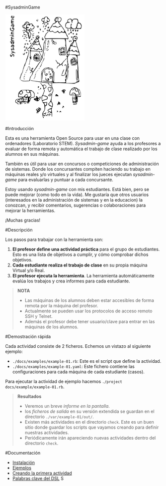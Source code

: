 #SysadminGame

![logo](../logo.png)

#Introducción

Esta es una herramienta Open Source para usar en una clase con ordenadores
(Laboratorio STEM). *Sysadmin-game* ayuda a los profesores a evaluar de forma
remota y automática el trabajo de clase realizado por los alumnos en sus máquinas.

También es útil para usar en concursos o competiciones de administración
de sistemas. Donde los concursantes compiten haciendo su trabajo en máquinas
reales y/o virtuales y al finalizar los jueces ejecutan *sysadmin-game*
para evaluarlas y puntuar a cada concursante.

Estoy usando *sysadmin-game* con mis estudiantes. Está bien, pero se puede
mejorar (como todo en la vida). Me gustaría que otros usuarios (interesados
en la administración de sistemas y en la educacion) la conozcan, y recibir
comentarios, sugerencias o colaboraciones para mejorar la herramientas.

¡Muchas gracias!

#Descripción

Los pasos para trabajar con la herramienta son:

1. **El profesor define una actividad práctica** para el grupo de estudiantes.
Esto es una lista de objetivos a cumplir, y cómo comprobar dichos objetivos.
1. **Cada estudiante realiza el trabajo de clase** en su propia máquina
Virtual y/o Real.
1. **El profesor ejecuta la herramienta**. La herramienta automáticamente
evalúa los trabajos y crea informes para cada estudiante.

> **NOTA**
> * Las máquinas de los alumnos deben estar accesibles de forma remota por la
máquina del profesor.
> * Actualmente se pueden usar los protocolos de acceso remoto
SSH y Telnet.
> * Además el profesor debe tener usuario/clave para entrar en las máquinas de
los alumnos.

#Demostración rápida

Cada actividad consiste de 2 ficheros. Echemos un vistazo al siguiente ejemplo:
* `./docs/examples/example-01.rb`: Este es el script que define la actividad.
* `./docs/examples/example-01.yaml`: Este fichero contiene las configuraciones para
cada máquina de cada estudiante (casos).

Para ejecutar la actividad de ejemplo hacemos `./project docs/example/example-01.rb`.

> **Resultados**
> * Veremos un breve *informe en la pantalla*.
> * los *ficheros de salida* en su versión extendida se guardan en el directorio `./var/example-01/out/`.
> * Existen más actividades en el directorio `check`. Este es un buen sitio donde
guardar los scripts que vayamos creando para definir nuestras actividades.
> * Periódicamente irán apareciendo nuevas actividades dentro del directorio `check`.

#Documentación
* [Instalación](./instalacion.md)
* [Ejemplos](./ejemplos/README.md)
* [Creando la primera actividad](./primera-actividad.md)
* [Palabras clave del DSL](./palabras-clave-dsl.md)
S
